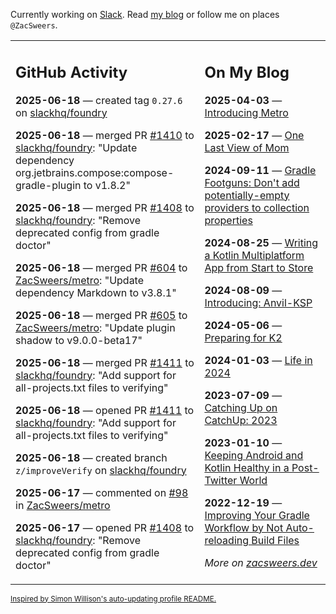 Currently working on [Slack](https://slack.com/). Read [my blog](https://zacsweers.dev/) or follow me on places `@ZacSweers`.

<table><tr><td valign="top" width="60%">

## GitHub Activity
<!-- githubActivity starts -->
**2025-06-18** — created tag `0.27.6` on [slackhq/foundry](https://github.com/slackhq/foundry)

**2025-06-18** — merged PR [#1410](https://github.com/slackhq/foundry/pull/1410) to [slackhq/foundry](https://github.com/slackhq/foundry): "Update dependency org.jetbrains.compose:compose-gradle-plugin to v1.8.2"

**2025-06-18** — merged PR [#1408](https://github.com/slackhq/foundry/pull/1408) to [slackhq/foundry](https://github.com/slackhq/foundry): "Remove deprecated config from gradle doctor"

**2025-06-18** — merged PR [#604](https://github.com/ZacSweers/metro/pull/604) to [ZacSweers/metro](https://github.com/ZacSweers/metro): "Update dependency Markdown to v3.8.1"

**2025-06-18** — merged PR [#605](https://github.com/ZacSweers/metro/pull/605) to [ZacSweers/metro](https://github.com/ZacSweers/metro): "Update plugin shadow to v9.0.0-beta17"

**2025-06-18** — merged PR [#1411](https://github.com/slackhq/foundry/pull/1411) to [slackhq/foundry](https://github.com/slackhq/foundry): "Add support for all-projects.txt files to verifying"

**2025-06-18** — opened PR [#1411](https://github.com/slackhq/foundry/pull/1411) to [slackhq/foundry](https://github.com/slackhq/foundry): "Add support for all-projects.txt files to verifying"

**2025-06-18** — created branch `z/improveVerify` on [slackhq/foundry](https://github.com/slackhq/foundry)

**2025-06-17** — commented on [#98](https://github.com/ZacSweers/metro/issues/98#issuecomment-2982031819) in [ZacSweers/metro](https://github.com/ZacSweers/metro)

**2025-06-17** — opened PR [#1408](https://github.com/slackhq/foundry/pull/1408) to [slackhq/foundry](https://github.com/slackhq/foundry): "Remove deprecated config from gradle doctor"
<!-- githubActivity ends -->
</td><td valign="top" width="40%">

## On My Blog
<!-- blog starts -->
**2025-04-03** — [Introducing Metro](https://www.zacsweers.dev/introducing-metro/)

**2025-02-17** — [One Last View of Mom](https://www.zacsweers.dev/one-last-view-of-mom/)

**2024-09-11** — [Gradle Footguns: Don't add potentially-empty providers to collection properties](https://www.zacsweers.dev/gradle-footgun-adding-empty-providers-to-collection-properties/)

**2024-08-25** — [Writing a Kotlin Multiplatform App from Start to Store](https://www.zacsweers.dev/writing-a-kotlin-multiplatform-app-from-start-to-store/)

**2024-08-09** — [Introducing: Anvil-KSP](https://www.zacsweers.dev/introducing-anvil-ksp/)

**2024-05-06** — [Preparing for K2](https://www.zacsweers.dev/preparing-for-k2/)

**2024-01-03** — [Life in 2024](https://www.zacsweers.dev/life-in-2024/)

**2023-07-09** — [Catching Up on CatchUp: 2023](https://www.zacsweers.dev/catching-up-on-catchup-2023/)

**2023-01-10** — [Keeping Android and Kotlin Healthy in a Post-Twitter World](https://www.zacsweers.dev/keeping-android-healthy/)

**2022-12-19** — [Improving Your Gradle Workflow by Not Auto-reloading Build Files](https://www.zacsweers.dev/improving-your-workflow-by-not-auto-reloading-build-files/)
<!-- blog ends -->
_More on [zacsweers.dev](https://zacsweers.dev/)_
</td></tr></table>

<sub><a href="https://simonwillison.net/2020/Jul/10/self-updating-profile-readme/">Inspired by Simon Willison's auto-updating profile README.</a></sub>